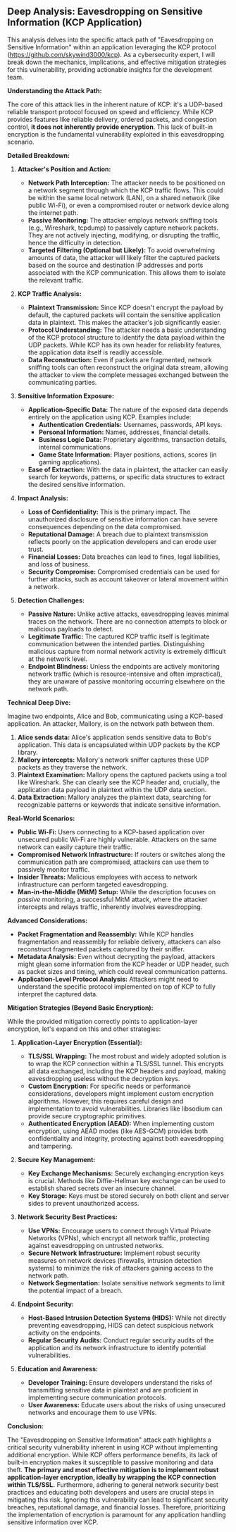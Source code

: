 ## Deep Analysis: Eavesdropping on Sensitive Information (KCP Application)

This analysis delves into the specific attack path of "Eavesdropping on Sensitive Information" within an application leveraging the KCP protocol (https://github.com/skywind3000/kcp). As a cybersecurity expert, I will break down the mechanics, implications, and effective mitigation strategies for this vulnerability, providing actionable insights for the development team.

**Understanding the Attack Path:**

The core of this attack lies in the inherent nature of KCP: it's a UDP-based reliable transport protocol focused on speed and efficiency. While KCP provides features like reliable delivery, ordered packets, and congestion control, **it does not inherently provide encryption**. This lack of built-in encryption is the fundamental vulnerability exploited in this eavesdropping scenario.

**Detailed Breakdown:**

1. **Attacker's Position and Action:**
    * **Network Path Interception:** The attacker needs to be positioned on a network segment through which the KCP traffic flows. This could be within the same local network (LAN), on a shared network (like public Wi-Fi), or even a compromised router or network device along the internet path.
    * **Passive Monitoring:** The attacker employs network sniffing tools (e.g., Wireshark, tcpdump) to passively capture network packets. They are not actively injecting, modifying, or disrupting the traffic, hence the difficulty in detection.
    * **Targeted Filtering (Optional but Likely):**  To avoid overwhelming amounts of data, the attacker will likely filter the captured packets based on the source and destination IP addresses and ports associated with the KCP communication. This allows them to isolate the relevant traffic.

2. **KCP Traffic Analysis:**
    * **Plaintext Transmission:**  Since KCP doesn't encrypt the payload by default, the captured packets will contain the sensitive application data in plaintext. This makes the attacker's job significantly easier.
    * **Protocol Understanding:** The attacker needs a basic understanding of the KCP protocol structure to identify the data payload within the UDP packets. While KCP has its own header for reliability features, the application data itself is readily accessible.
    * **Data Reconstruction:**  Even if packets are fragmented, network sniffing tools can often reconstruct the original data stream, allowing the attacker to view the complete messages exchanged between the communicating parties.

3. **Sensitive Information Exposure:**
    * **Application-Specific Data:** The nature of the exposed data depends entirely on the application using KCP. Examples include:
        * **Authentication Credentials:** Usernames, passwords, API keys.
        * **Personal Information:** Names, addresses, financial details.
        * **Business Logic Data:**  Proprietary algorithms, transaction details, internal communications.
        * **Game State Information:** Player positions, actions, scores (in gaming applications).
    * **Ease of Extraction:**  With the data in plaintext, the attacker can easily search for keywords, patterns, or specific data structures to extract the desired sensitive information.

4. **Impact Analysis:**
    * **Loss of Confidentiality:** This is the primary impact. The unauthorized disclosure of sensitive information can have severe consequences depending on the data compromised.
    * **Reputational Damage:**  A breach due to plaintext transmission reflects poorly on the application developers and can erode user trust.
    * **Financial Losses:**  Data breaches can lead to fines, legal liabilities, and loss of business.
    * **Security Compromise:**  Compromised credentials can be used for further attacks, such as account takeover or lateral movement within a network.

5. **Detection Challenges:**
    * **Passive Nature:**  Unlike active attacks, eavesdropping leaves minimal traces on the network. There are no connection attempts to block or malicious payloads to detect.
    * **Legitimate Traffic:** The captured KCP traffic itself is legitimate communication between the intended parties. Distinguishing malicious capture from normal network activity is extremely difficult at the network level.
    * **Endpoint Blindness:**  Unless the endpoints are actively monitoring network traffic (which is resource-intensive and often impractical), they are unaware of passive monitoring occurring elsewhere on the network path.

**Technical Deep Dive:**

Imagine two endpoints, Alice and Bob, communicating using a KCP-based application. An attacker, Mallory, is on the network path between them.

1. **Alice sends data:** Alice's application sends sensitive data to Bob's application. This data is encapsulated within UDP packets by the KCP library.
2. **Mallory intercepts:** Mallory's network sniffer captures these UDP packets as they traverse the network.
3. **Plaintext Examination:** Mallory opens the captured packets using a tool like Wireshark. She can clearly see the KCP header and, crucially, the application data payload in plaintext within the UDP data section.
4. **Data Extraction:** Mallory analyzes the plaintext data, searching for recognizable patterns or keywords that indicate sensitive information.

**Real-World Scenarios:**

* **Public Wi-Fi:** Users connecting to a KCP-based application over unsecured public Wi-Fi are highly vulnerable. Attackers on the same network can easily capture their traffic.
* **Compromised Network Infrastructure:** If routers or switches along the communication path are compromised, attackers can use them to passively monitor traffic.
* **Insider Threats:** Malicious employees with access to network infrastructure can perform targeted eavesdropping.
* **Man-in-the-Middle (MitM) Setup:** While the description focuses on *passive* monitoring, a successful MitM attack, where the attacker intercepts and relays traffic, inherently involves eavesdropping.

**Advanced Considerations:**

* **Packet Fragmentation and Reassembly:** While KCP handles fragmentation and reassembly for reliable delivery, attackers can also reconstruct fragmented packets captured by their sniffer.
* **Metadata Analysis:** Even without decrypting the payload, attackers might glean some information from the KCP header or UDP header, such as packet sizes and timing, which could reveal communication patterns.
* **Application-Level Protocol Analysis:** Attackers might need to understand the specific protocol implemented on top of KCP to fully interpret the captured data.

**Mitigation Strategies (Beyond Basic Encryption):**

While the provided mitigation correctly points to application-layer encryption, let's expand on this and other strategies:

1. **Application-Layer Encryption (Essential):**
    * **TLS/SSL Wrapping:** The most robust and widely adopted solution is to wrap the KCP connection within a TLS/SSL tunnel. This encrypts all data exchanged, including the KCP headers and payload, making eavesdropping useless without the decryption keys.
    * **Custom Encryption:** For specific needs or performance considerations, developers might implement custom encryption algorithms. However, this requires careful design and implementation to avoid vulnerabilities. Libraries like libsodium can provide secure cryptographic primitives.
    * **Authenticated Encryption (AEAD):** When implementing custom encryption, using AEAD modes (like AES-GCM) provides both confidentiality and integrity, protecting against both eavesdropping and tampering.

2. **Secure Key Management:**
    * **Key Exchange Mechanisms:**  Securely exchanging encryption keys is crucial. Methods like Diffie-Hellman key exchange can be used to establish shared secrets over an insecure channel.
    * **Key Storage:**  Keys must be stored securely on both client and server sides to prevent unauthorized access.

3. **Network Security Best Practices:**
    * **Use VPNs:** Encourage users to connect through Virtual Private Networks (VPNs), which encrypt all network traffic, protecting against eavesdropping on untrusted networks.
    * **Secure Network Infrastructure:** Implement robust security measures on network devices (firewalls, intrusion detection systems) to minimize the risk of attackers gaining access to the network path.
    * **Network Segmentation:**  Isolate sensitive network segments to limit the potential impact of a breach.

4. **Endpoint Security:**
    * **Host-Based Intrusion Detection Systems (HIDS):** While not directly preventing eavesdropping, HIDS can detect suspicious network activity on the endpoints.
    * **Regular Security Audits:** Conduct regular security audits of the application and its network infrastructure to identify potential vulnerabilities.

5. **Education and Awareness:**
    * **Developer Training:** Ensure developers understand the risks of transmitting sensitive data in plaintext and are proficient in implementing secure communication protocols.
    * **User Awareness:** Educate users about the risks of using unsecured networks and encourage them to use VPNs.

**Conclusion:**

The "Eavesdropping on Sensitive Information" attack path highlights a critical security vulnerability inherent in using KCP without implementing additional encryption. While KCP offers performance benefits, its lack of built-in encryption makes it susceptible to passive monitoring and data theft. **The primary and most effective mitigation is to implement robust application-layer encryption, ideally by wrapping the KCP connection within TLS/SSL.**  Furthermore, adhering to general network security best practices and educating both developers and users are crucial steps in mitigating this risk. Ignoring this vulnerability can lead to significant security breaches, reputational damage, and financial losses. Therefore, prioritizing the implementation of encryption is paramount for any application handling sensitive information over KCP.
